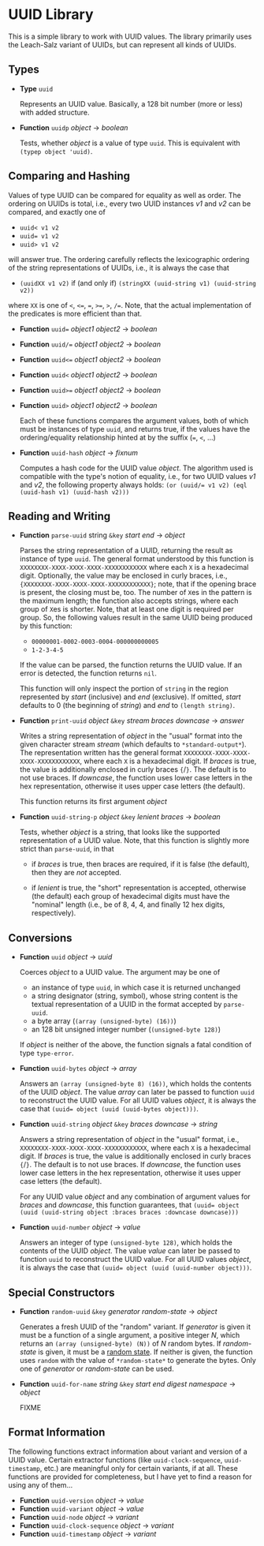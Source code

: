 # UUID Library

This is a simple library to work with UUID values. The library primarily
uses the Leach-Salz variant of UUIDs, but can represent all kinds of UUIDs.

## Types

- **Type** `uuid`

  Represents an UUID value. Basically, a 128 bit number (more or less)
  with added structure.

- **Function** `uuidp` _object_ &rarr; _boolean_

  Tests, whether _object_ is a value of type `uuid`. This is equivalent
  with `(typep object 'uuid)`.

## Comparing and Hashing

Values of type UUID can be compared for equality as well as order. The
ordering on UUIDs is total, i.e., every two UUID instances _v1_ and _v2_
can be compared, and exactly one of

 - `uuid< v1 v2`
 - `uuid= v1 v2`
 - `uuid> v1 v2`
 
will answer true. The ordering carefully reflects the lexicographic
ordering of the string representations of UUIDs, i.e., it is always the
case that

 - `(uuidXX v1 v2)` if (and only if) `(stringXX (uuid-string v1) (uuid-string v2))`
 
where `XX` is one of `<`, `<=`, `=`, `>=`, `>`, `/=`. Note, that the actual
implementation of the predicates is more efficient than that.

- **Function** `uuid=` _object1_ _object2_ &rarr; _boolean_
- **Function** `uuid/=` _object1_ _object2_ &rarr; _boolean_
- **Function** `uuid<=` _object1_ _object2_ &rarr; _boolean_
- **Function** `uuid<` _object1_ _object2_ &rarr; _boolean_
- **Function** `uuid>=` _object1_ _object2_ &rarr; _boolean_
- **Function** `uuid>` _object1_ _object2_ &rarr; _boolean_

  Each of these functions compares the argument values, both of which must
  be instances of type `uuid`, and returns true, if the values have the 
  ordering/equality relationship hinted at by the suffix (`=`, `<`, ...)

- **Function** `uuid-hash` _object_ &rarr; _fixnum_

  Computes a hash code for the UUID value _object_. The algorithm used is
  compatible with the type's notion of equality, i.e., for two UUID values
  _v1_ and _v2_, the following property always holds: `(or (uuid/= v1 v2) (eql (uuid-hash v1) (uuid-hash v2)))`

## Reading and Writing

- **Function** `parse-uuid` string `&key` _start_ _end_ &rarr; _object_

  Parses the string representation of a UUID, returning the result as instance
  of type `uuid`. The general format understood by this function is `XXXXXXXX-XXXX-XXXX-XXXX-XXXXXXXXXXXX`
  where each `X` is a hexadecimal digit. Optionally, the value may be enclosed
  in curly braces, i.e., `{XXXXXXXX-XXXX-XXXX-XXXX-XXXXXXXXXXXX}`; note, that
  if the opening brace is present, the closing must be, too. The number of `X`es 
  in the pattern is the maximum length; the function also accepts strings,
  where each group of `X`es is shorter. Note, that at least one digit is
  required per group. So, the following values result in the same UUID being
  produced by this function: 
  
   - `00000001-0002-0003-0004-000000000005`
   - `1-2-3-4-5`
  
  If the value can be parsed, the function returns the UUID value. If an
  error is detected, the function returns `nil`.
  
  This function will only inspect the portion of `string` in the region
  represented by _start_ (inclusive) and _end_ (exclusive). If omitted,
  _start_ defaults to 0 (the beginning of _string_) and _end_ to 
  `(length string)`.

- **Function** `print-uuid` _object_ `&key` _stream_ _braces_ _downcase_ &rarr; _answer_

  Writes a string representation of _object_ in the "usual" format into the
  given character stream _stream_ (which defaults to `*standard-output*`). The
  representation written has the general format `XXXXXXXX-XXXX-XXXX-XXXX-XXXXXXXXXXXX`, 
  where each `X` is a hexadecimal digit. If _braces_ is true, the value is additionally 
  enclosed in curly braces `{`/`}`. The default is to not use braces. If _downcase_, 
  the function  uses lower case letters in the hex representation, otherwise it uses
  upper case letters (the default).
  
  This function returns its first argument _object_
  
- **Function** `uuid-string-p` _object_ `&key` _lenient_ _braces_ &rarr; _boolean_

  Tests, whether _object_ is a string, that looks like the supported representation
  of a UUID value. Note, that this function is slightly more strict than `parse-uuid`,
  in that
  
  - if _braces_ is true, then braces are required, if it is false (the default),
    then they are *not* accepted.
    
  - if _lenient_ is true, the "short" representation is accepted, otherwise (the default)
    each group of hexadecimal digits must have the "nominal" length (i.e., be of
    8, 4, 4, and finally 12 hex digits, respectively).

## Conversions

- **Function** `uuid` _object_ &rarr; _uuid_

  Coerces _object_ to a UUID value. The argument may be one of 
  
  - an instance of type `uuid`, in which case it is returned unchanged
  - a string designator (string, symbol), whose string content is the 
    textual representation of a UUID in the format accepted by `parse-uuid`.
  - a byte array (`(array (unsigned-byte) (16))`)
  - an 128 bit unsigned integer number (`(unsigned-byte 128)`)
  
  If _object_ is neither of the above, the function signals a fatal
  condition of type `type-error`.

- **Function** `uuid-bytes` _object_ &rarr; _array_

  Answers an `(array (unsigned-byte 8) (16))`, which holds the contents
  of the UUID _object_. The value _array_ can later be passed to function 
  `uuid` to reconstruct the UUID value. For all UUID values _object_, it 
  is always the case that `(uuid= object (uuid (uuid-bytes object)))`.

- **Function** `uuid-string` _object_ `&key` _braces_ _downcase_ &rarr; _string_

  Answers a string representation of _object_ in the "usual" format, i.e.,
  `XXXXXXXX-XXXX-XXXX-XXXX-XXXXXXXXXXXX`, where each `X` is a hexadecimal
  digit. If _braces_ is true, the value is additionally enclosed in curly
  braces `{`/`}`. The default is to not use braces. If _downcase_, the function 
  uses lower case letters in the hex representation, otherwise it uses
  upper case letters (the default).
  
  For any UUID value _object_ and any combination of argument values for
  _braces_ and _downcase_, this function guarantees, that `(uuid= object (uuid (uuid-string object :braces braces :downcase downcase)))`

- **Function** `uuid-number` _object_ &rarr; _value_

  Answers an integer of type `(unsigned-byte 128)`, which holds the contents
  of the UUID _object_. The value _value_ can later be passed to function 
  `uuid` to reconstruct the UUID value. For all UUID values _object_, it 
  is always the case that `(uuid= object (uuid (uuid-number object)))`.

## Special Constructors

- **Function** `random-uuid` `&key` _generator_ _random-state_ &rarr; _object_

  Generates a fresh UUID of the "random" variant. If _generator_ is given it
  must be a function of a single argument, a positive integer _N_, which returns
  an `(array (unsigned-byte) (N))` of _N_ random bytes. If _random-state_ is 
  given, it must be a [random state](http://www.lispworks.com/documentation/lw70/CLHS/Body/26_glo_r.htm#random_state).
  If neither is given, the function uses `random` with the value of `*random-state*`
  to generate the bytes. Only one of _generator_ or _random-state_ can be
  used.

- **Function** `uuid-for-name` _string_ `&key` _start_ _end_ _digest_ _namespace_ &rarr; _object_

  FIXME

## Format Information

The following functions extract information about variant and version of a
UUID value. Certain extractor functions (like `uuid-clock-sequence`, `uuid-timestamp`, etc.)
are meaningful only for certain variants, if at all. These functions are
provided for completeness, but I have yet to find a reason for using any
of them...

- **Function** `uuid-version` _object_ &rarr; _value_
- **Function** `uuid-variant` _object_ &rarr; _value_
- **Function** `uuid-node` _object_ &rarr; _variant_
- **Function** `uuid-clock-sequence` _object_ &rarr; _variant_
- **Function** `uuid-timestamp` _object_ &rarr; _variant_
